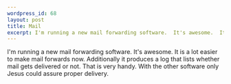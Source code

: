 ```yaml
--- 
wordpress_id: 68
layout: post
title: Mail
excerpt: I'm running a new mail forwarding software.  It's awesome.  It is a lot easier to make mail forwards now.  Additionally it produces a log that lists whether mail gets delivered or not.  That is very handy.  With the other software only Jesus could assure proper delivery.
---
```

I'm running a new mail forwarding software.  It's awesome.  It is a lot easier to make mail forwards now.  Additionally it produces a log that lists whether mail gets delivered or not.  That is very handy.  With the other software only Jesus could assure proper delivery.
